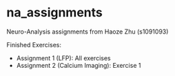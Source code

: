 # na_assignments
Neuro-Analysis assignments from Haoze Zhu (s1091093)

Finished Exercises:
- Assignment 1 (LFP): All exercises
- Assignment 2 (Calcium Imaging): Exercise 1